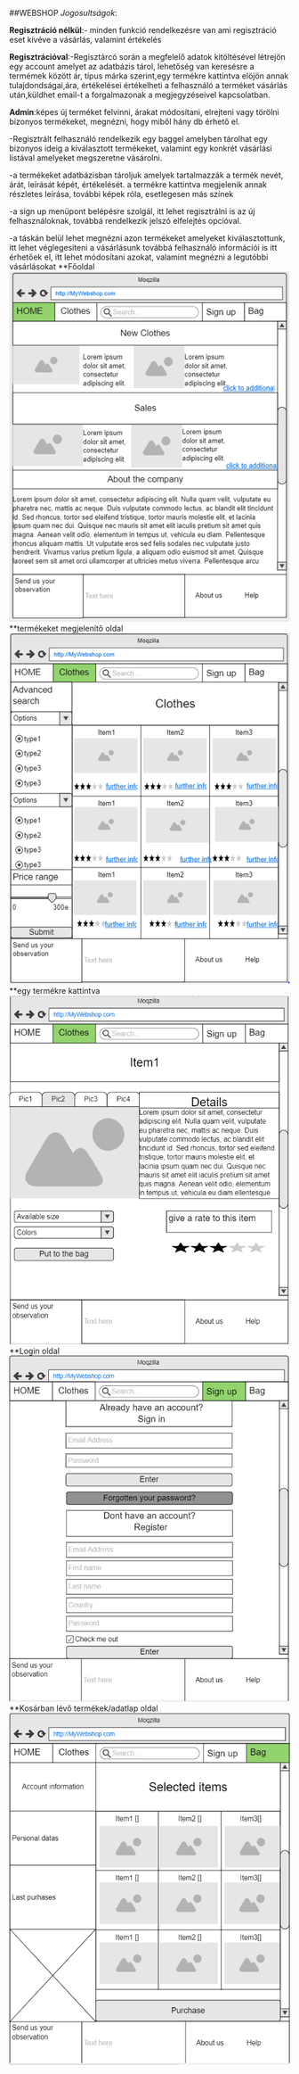﻿﻿##﻿﻿WEBSHOP
*Jogosultságok*:

**Regisztráció nélkül**:- minden funkció rendelkezésre van ami regisztráció eset kívéve a vásárlás, valamint értékelés

**Regisztrációval**:-Regisztárcó során a megfelelő adatok kitöltésével létrejön egy account amelyet az adatbázis tárol,
lehetőség van keresésre a termémek között ár, típus márka szerint,egy termékre kattintva elöjön annak tulajdondságai,ára, értékelései
értékelheti a felhasználó a terméket vásárlás után,küldhet email-t a forgalmazonak a megjegyzéseivel kapcsolatban.

**Admin**:képes új terméket felvinni, árakat módosítani, elrejteni vagy törölni bizonyos termékeket, megnézni, hogy miből hány db érhető el.

-Regisztrált felhasználó rendelkezik egy baggel amelyben tárolhat egy bizonyos ideig a kiválasztott termékeket, valamint egy konkrét vásárlási
listával amelyeket megszeretne vásárolni.

-a termékeket adatbázisban tároljuk amelyek tartalmazzák a termék nevét, árát, leírását képét, értékelését.
a termékre kattintva megjelenik annak részletes leírása, további képek róla, esetlegesen más színek

-a sign up menüpont belépésre szolgál, itt lehet regisztrálni is az új felhasználoknak, továbbá rendelkezik jelszó elfelejtés opcióval.

-a táskán belül lehet megnézni azon termékeket amelyeket kiválasztottunk, itt lehet véglegesíteni a vásárlásunk
továbbá felhasználó információi is itt érhetőek el, itt lehet módosítani azokat,
valamint megnézni a legutóbbi vásárlásokat
**Főoldal
![Alt text](mockup/page1.PNG)
**termékeket megjelenítő oldal
![Alt text](mockup/page2.PNG)
**egy termékre kattintva
![Alt text](mockup/page2-itemselected.PNG)
**Login oldal
![Alt text](mockup/page3.PNG)
**Kosárban lévő termékek/adatlap oldal
![Alt text](mockup/page4.PNG)
